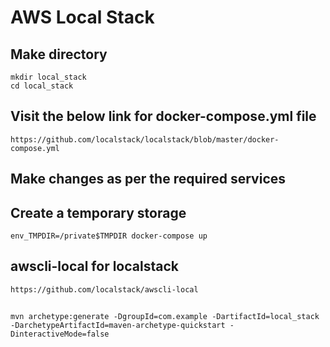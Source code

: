 # AWS Local Stack

## Make directory
```
mkdir local_stack
cd local_stack
```

## Visit the below link for docker-compose.yml file
```
https://github.com/localstack/localstack/blob/master/docker-compose.yml
```

## Make changes as per the required services

## Create a temporary storage
```
env_TMPDIR=/private$TMPDIR docker-compose up
```

## awscli-local for localstack
```
https://github.com/localstack/awscli-local
```

## 

```
mvn archetype:generate -DgroupId=com.example -DartifactId=local_stack -DarchetypeArtifactId=maven-archetype-quickstart -DinteractiveMode=false
```
